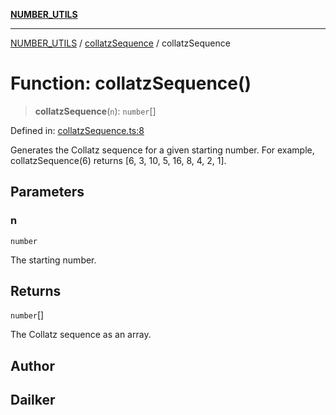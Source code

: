 [**NUMBER_UTILS**](../../README.md)

***

[NUMBER_UTILS](../../README.md) / [collatzSequence](../README.md) / collatzSequence

# Function: collatzSequence()

> **collatzSequence**(`n`): `number`[]

Defined in: [collatzSequence.ts:8](https://github.com/dailker/everyutil/blob/acf16940f3e607b618e84e164891e8ae03e0a446/src/number/collatzSequence.ts#L8)

Generates the Collatz sequence for a given starting number.
For example, collatzSequence(6) returns [6, 3, 10, 5, 16, 8, 4, 2, 1].

## Parameters

### n

`number`

The starting number.

## Returns

`number`[]

The Collatz sequence as an array.

## Author

## Dailker
